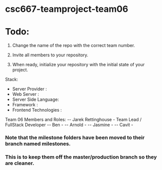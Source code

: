 # csc667-teamproject-team06


# Todo:

1. Change the name of the repo with the correct team number.

2. Invite all members to your repository.

3. When ready, initialize your repository with the initial state of your project.


Stack:
- Server Provider : 
- Web Server : 
- Server Side Language: 
- Framework : 
- Frontend Technologies : 

Team 06 Members and Roles:
-- Jarek Rettinghouse - Team Lead / FullStack Developer
-- Ben - 
-- Arnold - 
-- Jasmine - 
-- Cavit - 


### Note that the milestone folders have been moved to their branch named milestones. 
### This is to keep them off the master/production branch so they are cleaner.

